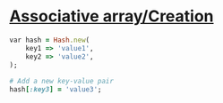 [1]: http://rosettacode.org/wiki/Associative_array/Creation

# [Associative array/Creation][1]

```ruby
var hash = Hash.new(
    key1 => 'value1',
    key2 => 'value2',
);
 
# Add a new key-value pair
hash[:key3] = 'value3';
```